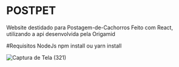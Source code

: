 
# POSTPET
Website destidado para Postagem-de-Cachorros
Feito com React, utilizando a api desenvolvida pela Origamid

#Requisitos
NodeJs
npm install
ou yarn install


![Captura de Tela (321)](https://github.com/user-attachments/assets/907f70b7-bd2f-4124-8c88-b974d55d2d2c)
